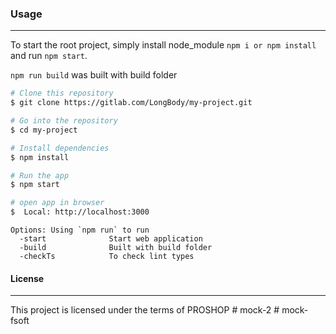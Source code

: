 
### Usage

---

To start the root project, simply install node_module `npm i or npm install` and run `npm start`.

`npm run build` was built with build folder

```bash
# Clone this repository
$ git clone https://gitlab.com/LongBody/my-project.git

# Go into the repository
$ cd my-project

# Install dependencies
$ npm install

# Run the app
$ npm start

# open app in browser
$  Local: http://localhost:3000
```

```shell
Options: Using `npm run` to run
  -start              Start web application
  -build              Built with build folder
  -checkTs            To check lint types
```


#### License

---

This project is licensed under the terms of PROSHOP
#   m o c k - 2 
 
 #   m o c k - f s o f t  
 
